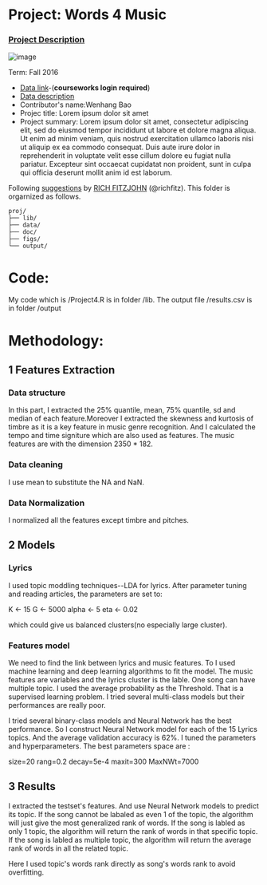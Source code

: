 # Project: Words 4 Music

### [Project Description](doc/Project4_desc.md)

![image](http://cdn.newsapi.com.au/image/v1/f7131c018870330120dbe4b73bb7695c?width=650)

Term: Fall 2016

+ [Data link](https://courseworks2.columbia.edu/courses/11849/files/folder/Project_Files?preview=763391)-(**courseworks login required**)
+ [Data description](doc/readme.html)
+ Contributor's name:Wenhang Bao
+ Projec title: Lorem ipsum dolor sit amet
+ Project summary: Lorem ipsum dolor sit amet, consectetur adipiscing elit, sed do eiusmod tempor incididunt ut labore et dolore magna aliqua. Ut enim ad minim veniam, quis nostrud exercitation ullamco laboris nisi ut aliquip ex ea commodo consequat. Duis aute irure dolor in reprehenderit in voluptate velit esse cillum dolore eu fugiat nulla pariatur. Excepteur sint occaecat cupidatat non proident, sunt in culpa qui officia deserunt mollit anim id est laborum.
	
Following [suggestions](http://nicercode.github.io/blog/2013-04-05-projects/) by [RICH FITZJOHN](http://nicercode.github.io/about/#Team) (@richfitz). This folder is orgarnized as follows.

```
proj/
├── lib/
├── data/
├── doc/
├── figs/
└── output/
```

# Code:
My code which is /Project4.R is in folder /lib.
The output file /results.csv is in folder /output

# Methodology:

## 1 Features Extraction
### Data structure

In this part, I extracted the 25% quantile, mean, 75% quantile, sd and median of each feature.Moreover I extracted the skewness and kurtosis of timbre as it is a key feature in music genre recognition. And I calculated the tempo and time signiture which are also used as features. The music features are with the dimension 2350 * 182. 

### Data cleaning

I use mean to substitute the NA and NaN.

### Data Normalization
I normalized all the features except timbre and pitches. 

## 2 Models

### Lyrics

I used topic moddling techniques--LDA for lyrics. 
After parameter tuning and reading articles, the parameters are set to:

K <- 15
G <- 5000
alpha <- 5
eta <- 0.02

which could give us balanced clusters(no especially large cluster). 

### Features model
We need to find the link between lyrics and music features. To I used machine learning and deep learning algorithms to fit the model. The music features are variables and the lyrics cluster is the lable. One song can have multiple topic. I used the average probability as the Threshold. 
That is a supervised learning problem. 
I tried several multi-class models but their performances are really poor. 

I tried several binary-class models and Neural Network has the best performance.
So I construct Neural Network model for each of the 15 Lyrics topics. And the average validation accuracy is 62%. 
I tuned the parameters and hyperparameters. The best parameters space are :

size=20
rang=0.2
decay=5e-4
maxit=300
MaxNWt=7000

## 3 Results

I extracted the testset's features. And use Neural Network models to predict its topic. 
If the song cannot be labaled as even 1 of the topic, the algorithm will just give the most generalized rank of words. 
If the song is labled as only 1 topic, the algorithm will return the rank of words in that specific topic.
If the song is labled as multiple topic, the algorithm will return the average rank of words in all the related topic.

Here I used topic's words rank directly as song's words rank to avoid overfitting. 
